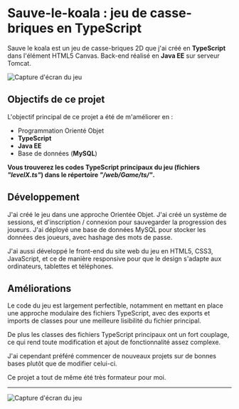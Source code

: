 # Sauve-le-koala : jeu de casse-briques en TypeScript

Sauve le koala est un jeu de casse-briques 2D que j'ai créé en **TypeScript** dans l'élément HTML5 Canvas.
Back-end réalisé en **Java EE** sur serveur Tomcat.


![Capture d'écran du jeu](https://webcomet.fr/sauve-le-koala/capture_jeu_horizontale.png)



## Objectifs de ce projet

L'objectif principal de ce projet a été de m'améliorer en : 
* Programmation Orienté Objet
* **TypeScript**
* **Java EE**
* Base de données (**MySQL**)

**Vous trouverez les codes TypeScript principaux du jeu (fichiers *"levelX.ts"*) dans le répertoire *"/web/Game/ts/"*.**



## Développement

J'ai créé le jeu dans une approche Orientée Objet. J'ai créé un système de sessions, et d'inscription / connexion pour sauvegarder la progression des joueurs. J'ai déployé une base de données MySQL pour stocker les données des joueurs, avec hashage des mots de passe.

J'ai aussi développé le front-end du site web du jeu en HTML5, CSS3, JavaScript, et ce de manière responsive pour que le design s'adapte aux ordinateurs, tablettes et téléphones.



## Améliorations

Le code du jeu est largement perfectible, notamment en mettant en place une approche modulaire des fichiers TypeScript, avec des exports et imports de classes pour une meilleure lisibilité du fichier principal.

De plus les classes des fichiers TypeScript principaux ont un fort couplage, ce qui rend toute modification et ajout de fonctionnalité assez complexe.

J'ai cependant préféré commencer de nouveaux projets sur de bonnes bases plutôt que de modifier celui-ci.

Ce projet a tout de même été très formateur pour moi.

--------------------------------

![Capture d'écran du jeu](https://webcomet.fr/sauve-le-koala/capture_jeu.png)
